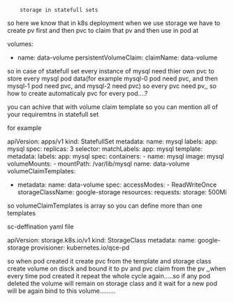 		storage in statefull sets 

so here we know that in k8s deployment when we use storage we have to create pv first
and then pvc to claim that pv and then use in pod at 

volumes:
- name: data-volume
  persistentVolumeClaim:
    claimName: data-volume

so in case of statefull set every instance of mysql need thier own pvc to store every 
mysql pod data(for example mysql-0 pod need pvc, and then mysql-1 pod need pvc, and mysql-2
need pvc) so every pvc need pv,, so how to create automaticaly pvc for every pod....?

you can achive that with volume claim template so you can mention all of your requiremtns
in statefull set

for example

apiVersion: apps/v1
kind: StatefullSet
metadata:
  name: mysql
  labels:
    app: mysql
spec:
  replicas: 3
  selector:
    matchLabels:
      app: mysql
  template:
    metadata:
      labels:
        app: mysql
    spec:
      containers:
      - name: mysql
        image: mysql
        volumeMounts:
        - mountPath: /var/lib/mysql
          name: data-volume
volumeClaimTemplates:
- metadata:
    name: data-volume
  spec:
    accessModes:
      - ReadWriteOnce
    storageClassName: google-storage
    resources:
      requests:
        storage: 500Mi


so volumeClaimTemplates is array so you can define more than one templates

sc-deffination yaml file 

apiVersion: storage.k8s.io/v1
kind: StorageClass
metadata:
  name: google-storage
provisioner: kubernetes.io/qce-pd


so when pod created it create pvc from the template and storage class create volume on
disck and bound it to pv and pvc claim from the pv ,,when every time pod created it 
repeat the whole cycle again.....so if any pod deleted the volume will remain on storage
class and it wait for a new pod will be again bind to this volume.........
